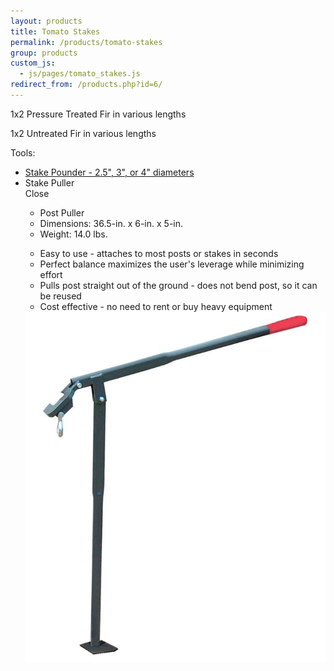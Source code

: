 ```yaml
---
layout: products
title: Tomato Stakes
permalink: /products/tomato-stakes
group: products
custom_js:
  - js/pages/tomato_stakes.js
redirect_from: /products.php?id=6/
---
```


<p>1x2 Pressure Treated Fir in various lengths</p>

<p>1x2 Untreated Fir in various lengths</p>

<p>Tools:</p>
<ul class='products'>
    <li>
        <a href='/images/stake_pounder.jpg' rel='lightbox'>
            Stake Pounder - 2.5", 3", or 4" diameters
        </a>
    </li>
    <li>
        <span class='clickable' id='show-stake-puller'>
            Stake Puller
        </span>
        <div class='onclick-box' id='stake-puller'>
            <div class='close clickable'>Close</div>
            <div class='float-left small'>
                <ul>
                    <li class='bold'>Post Puller</li>
                    <li>
                        Dimensions: 36.5-in. x 6-in. x
                        5-in.
                    </li>
                    <li>Weight: 14.0 lbs.</li>
                </ul>
                <ul class='products'>
                    <li>
                        Easy to use - attaches to most
                        posts or stakes in seconds
                    </li>
                    <li>
                        Perfect balance maximizes the
                        user's leverage while minimizing
                        effort
                    </li>
                    <li>
                        Pulls post straight out of the
                        ground - does not bend post, so it
                        can be reused
                    </li>
                    <li>
                        Cost effective - no need to rent or
                        buy heavy equipment
                    </li>
                </ul>
            </div>
            <div class='click-box-thumb'>
                <a href='/images/post-puller.jpg'
                        rel='lightbox'>
                    <img src='/images/post-puller.jpg'
                            alt='Post Puller'
                            class='w200' />
                </a>
            </div>
            <br class='clear' />
        </div>
    </li>
</ul>
